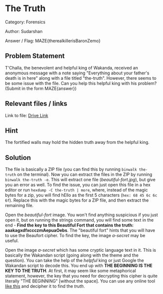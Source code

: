 # **The Truth**

Category: Forensics

Author: Sudarshan

Answer / Flag: MAZE{therealkillerisBaronZemo}

## Problem Statement

T'Challa, the benevolent and helpful king of Wakanda, received an anonymous message with a note saying "Everything about your father's death is in here" along with a file titled "the-truth". However, there seems to be some issue with the file. Can you help this helpful king with his problem? (Submit in the form MAZE{answer})

## Relevant files / links

Link to file: [Drive Link](https://drive.google.com/file/d/1CPfbebBA5tRrs6xV062ekFpeSf1jqOE3/view?usp=sharing)

## Hint

The fortified walls may hold the hidden truth away from the helpful king.

## Solution

The file is basically a ZIP file (you can find this by running `binwalk the-truth` on the terminal). Now you can extract the files in the ZIP by running `binwalk the-truth -e`. This will extract one file (*beautiful-fort.jpg*), but give you an error as well. To find the issue, you can just open this file in a hex editor or run `hexdump -C the-truth | more`, where, instead of the magic bytes for a zip, you will find hEllo as the first 5 characters (`hex: 68 45 6c 6c 6f`). Replace this with the magic bytes for a ZIP  file, and then extract the remaining file.

Open the *beautiful-fort* image. You won't find anything suspicious if you just open it, but on running the strings command, you will find some text in the end - **Find the key to this Beautiful Fort that contains the truth: aaakagxdfxccczmAepuaOebs**. The "beautiful fort" hints that you will have to use the Beaufort cipher. To find the key, the image *a-secret* may be useful.

Open the image *a-secret* which has some cryptic language text in it. This is basically the Wakandan script (going along with the theme and the question). You can take the help of the *helpful* king or just Google the Wakandan script to decode this. You end up with **THE BEGINNING IS THE KEY TO THE TRUTH**. At first, it may seem like some metaphorical statement, however, the key that you need for decrypting this cipher is quite literally "THE BEGINNING" \[without the space\]. You can use any online tool [like this](https://www.dcode.fr/beaufort-cipher) and decipher it to find the *truth*.




